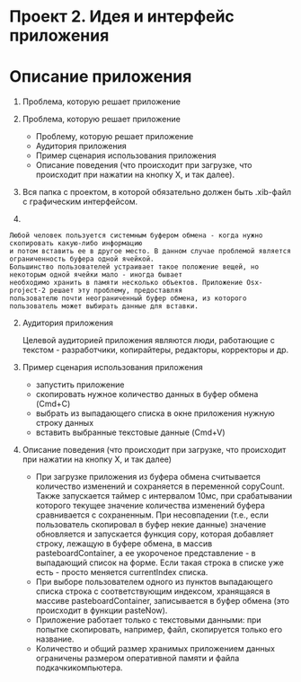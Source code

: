 Проект 2. Идея и интерфейс приложения
=============
Описание приложения
=

1. Проблема, которую решает приложение
2. Проблема, которую решает приложение
	* Проблему, которую решает приложение
	* Аудитория приложения
	* Пример сценария использования приложения
	* Описание поведения (что происходит при загрузке, что происходит при нажатии на кнопку Х, и так далее).
3. Вся папка с проектом, в которой обязательно должен быть .xib-файл с графическим интерфейсом.



1. 

    Любой человек пользуется системным буфером обмена - когда нужно скопировать какую-либо информацию
    и потом вставить ее в другое место. В данном случае проблемой является ограниченность буфера одной ячейкой.
    Большинство пользователей устраивает такое положение вещей, но некоторым одной ячейки мало - иногда бывает
    необходимо хранить в памяти несколько объектов. Приложение Osx-project-2 решает эту проблему, предоставляя
    пользователю почти неограниченный буфер обмена, из которого пользователь может выбирать данные для вставки.

2. Аудитория приложения

    Целевой аудиторией приложения являются люди, работающие с текстом - разработчики, копирайтеры,
    редакторы, корректоры и др.

3. Пример сценария использования приложения

	* запустить приложение
	* скопировать нужное количество данных в буфер обмена (Cmd+C) 
	* выбрать из выпадающего списка в окне приложения нужную строку данных
    * вставить выбранные текстовые данные (Cmd+V)

4. Описание поведения (что происходит при загрузке, что происходит при нажатии на кнопку Х, и так далее)
	* При загрузке приложения из буфера обмена считывается количество изменений и сохраняется в переменной copyCount.
        Также запускается таймер с интервалом 10мс, при срабатывании которого текущее значение количества изменений
        буфера сравнивается с сохраненным. При несовпадении (т.е., если пользователь скопировал в буфер некие данные)
        значение обновляется и запускается функция copy, которая добавляет строку, лежащую в буфере обмена, в массив
        pasteboardContainer, а ее укороченое представление - в выпадающий список на форме. Если такая строка в списке
        уже есть - просто меняется currentIndex списка.
    * При выборе пользователем одного из пунктов выпадающего списка строка с соответствующим индексом, хранящаяся
        в массиве pasteboardContainer, записывается в буфер обмена (это происходит в функции pasteNow).
    * Приложение работает только с текстовыми данными: при попытке скопировать, например, файл, скопируется только
        его название.
    * Количество и общий размер хранимых приложением данных ограничены размером оперативной памяти и файла подкачкикомпьютера.
    
